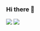 ### Hi there 👋

![](https://github-profile-summary-cards.vercel.app/api/cards/profile-details?username=guns2410)
![](https://github-readme-stats.vercel.app/api?username=guns2410&show_icons=true&count_private=true&border_radius=25&custom_title=My%20Stats%20(so%20far))

